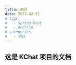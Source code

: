```yaml
---
title: 前言
date: 2021-02-22
# tags:
#   - Spring Boot
#   - Andriod
# categories:
#   - 项目
---
```


## 这是 KChat 项目的文档
